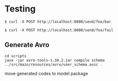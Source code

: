 # Testing

`$ curl -X POST http://localhost:8080/send/foo/bar`


`$ curl -X POST http://localhost:8080/send/foo/fail`


## Generate Avro
```
cd scripts
java -jar avro-tools-1.10.2.jar compile schema ../src/main/resources/avro/user_schema.avsc .
```
move generated codes to model package